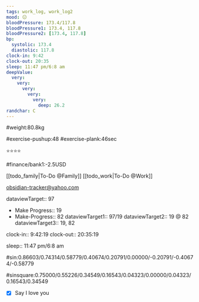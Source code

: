 ```yaml
---
tags: work_log, work_log2
mood: 😐
bloodPressure: 173.4/117.8
bloodPressure1: 173.4, 117.8
bloodPressure2: [173.4, 117.8]
bp:
  systolic: 173.4
  diastolic: 117.8
clock-in: 9:42
clock-out: 20:35
sleep: 11:47 pm/6:8 am
deepValue:
  very:
    very:
      very:
        very:
          very:
            deep: 26.2
randchar: C
---
```


#weight:80.8kg

#exercise-pushup:48
#exercise-plank:46sec

⭐⭐⭐⭐

#finance/bank1:-2.5USD

[[todo_family|To-Do @Family]]
[[todo_work|To-Do @Work]]

obsidian-tracker@yahoo.com

dataviewTarget:: 97

- Make Progress:: 19
- Make-Progress:: 82
  dataviewTarget1:: 97/19
  dataviewTarget2:: 19 @ 82
  dataviewTarget3:: 19, 82

clock-in:: 9:42:19
clock-out:: 20:35:19

sleep:: 11:47 pm/6:8 am

#sin:0.86603/0.74314/0.58779/0.40674/0.20791/0.00000/-0.20791/-0.40674/-0.58779

#sinsquare:0.75000/0.55226/0.34549/0.16543/0.04323/0.00000/0.04323/0.16543/0.34549

- [x] Say I love you
